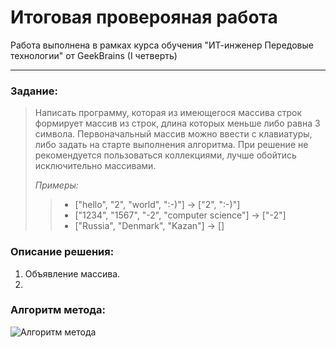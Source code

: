 # **Итоговая проверояная работа** 
Работа выполнена в рамках курса обучения "ИТ-инженер Передовые технологии" от GeekBrains (I четверть)
***
### **Задание:** 
> Написать программу, которая из имеющегося массива строк формирует массив из строк, длина которых меньше либо равна 3 символа. Первоначальный массив можно ввести с клавиатуры, либо задать на старте выполнения алгоритма. При решение не рекомендуется пользоваться коллекциями, лучше обойтись исключительно массивами.
> 
> *Примеры:*
>> * ["hello", "2", "world", ":-)"] -> ["2", ":-)"]
>> * ["1234", "1567", "-2", "computer science"] -> ["-2"]
>> * ["Russia", "Denmark", "Kazan"] -> []

### **Описание решения:** 
1. Объявление массива.
2. 

### **Алгоритм метода:**
![Алгоритм метода](/контрольная/Алгоритм/CheckLenghtOfElements.jpeg)